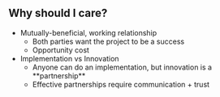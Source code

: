 ##  Why should I care?

* Mutually-beneficial, working relationship <!-- .element: class="fragment" -->
	* Both parties want the project to be a success <!-- .element: class="fragment" -->
	* Opportunity cost <!-- .element: class="fragment" -->
* Implementation vs Innovation <!-- .element: class="fragment" -->
	* <!-- .element: class="fragment" --> Anyone can do an implementation, but innovation is a **partnership**
	* Effective partnerships require communication + trust <!-- .element: class="fragment" -->

